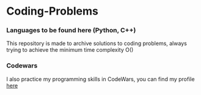 # Coding-Problems
### Languages to be found here (Python, C++)

This repository is made to archive solutions to coding problems, always trying to achieve the minimum time complexity O()

### Codewars

I also practice my programming skills in CodeWars, you can find my profile [here][codewars]

[codewars]: https://www.codewars.com/users/PabloVarg
